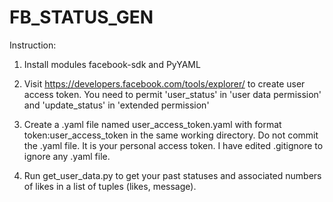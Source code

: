 FB_STATUS_GEN
=============
Instruction:

1. Install modules facebook-sdk and PyYAML

2. Visit https://developers.facebook.com/tools/explorer/ to create user access token. You need to permit 'user_status' in 'user data permission' and 'update_status' in 'extended permission'

3. Create a .yaml file named user_access_token.yaml with format token:user_access_token in the same working directory. Do not commit the .yaml file. It is your personal access token. I have edited .gitignore to ignore any .yaml file.

4. Run get_user_data.py to get your past statuses and associated numbers of likes in a list of tuples (likes, message).
